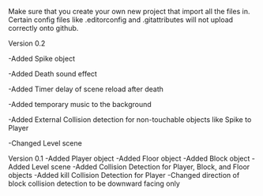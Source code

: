 Make sure that you create your own new project that import all the files in. Certain config files like .editorconfig and .gitattributes will not upload correctly onto github.


Version 0.2

-Added Spike object

-Added Death sound effect

-Added Timer delay of scene reload after death

-Added temporary music to the background

-Added External Collision detection for non-touchable objects like Spike to Player

-Changed Level scene

Version 0.1
-Added Player object
-Added Floor object
-Added Block object
-Added Level scene
-Added Collision Detection for Player, Block, and Floor objects
-Added kill Collision Detection for Player
-Changed direction of block collision detection to be downward facing only
